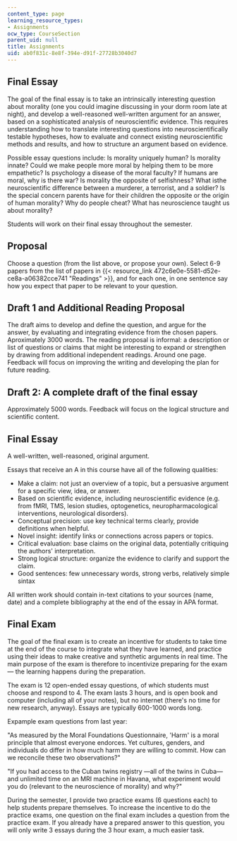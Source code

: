 ```yaml
---
content_type: page
learning_resource_types:
- Assignments
ocw_type: CourseSection
parent_uid: null
title: Assignments
uid: ab0f831c-8e8f-394e-d91f-27728b3040d7
---
```


Final Essay
-----------

The goal of the final essay is to take an intrinsically interesting question about morality (one you could imagine discussing in your dorm room late at night), and develop a well-reasoned well-written argument for an answer, based on a sophisticated analysis of neuroscientific evidence. This requires understanding how to translate interesting questions into neuroscientifically testable hypotheses, how to evaluate and connect existing neuroscientific methods and results, and how to structure an argument based on evidence.

Possible essay questions include: Is morality uniquely human? Is morality innate? Could we make people more moral by helping them to be more empathetic? Is psychology a disease of the moral faculty? If humans are moral, why is there war? Is morality the opposite of selfishness? What isthe neuroscientific difference between a murderer, a terrorist, and a soldier? Is the special concern parents have for their children the opposite or the origin of human morality? Why do people cheat? What has neuroscience taught us about morality?

Students will work on their final essay throughout the semester.

Proposal
--------

Choose a question (from the list above, or propose your own). Select 6-9 papers from the list of papers in {{< resource_link 472c6e0e-5581-d52e-ce8a-a06382cce741 "Readings" >}}, and for each one, in one sentence say how you expect that paper to be relevant to your question.

Draft 1 and Additional Reading Proposal
---------------------------------------

The draft aims to develop and define the question, and argue for the answer, by evaluating and integrating evidence from the chosen papers. Aproximately 3000 words. The reading proposal is informal: a description or list of questions or claims that might be interesting to expand or strengthen by drawing from additional independent readings. Around one page. Feedback will focus on improving the writing and developing the plan for future reading.

Draft 2: A complete draft of the final essay
--------------------------------------------

Approximately 5000 words. Feedback will focus on the logical structure and scientific content.

Final Essay
-----------

A well-written, well-reasoned, original argument.

Essays that receive an A in this course have all of the following qualities:

*   Make a claim: not just an overview of a topic, but a persuasive argument for a specific view, idea, or answer.
*   Based on scientific evidence, including neuroscientific evidence (e.g. from fMRI, TMS, lesion studies, optogenetics, neuropharmacological interventions, neurological disorders).
*   Conceptual precision: use key technical terms clearly, provide definitions when helpful.
*   Novel insight: identify links or connections across papers or topics.
*   Critical evaluation: base claims on the original data, potentially critiquing the authors' interpretation.
*   Strong logical structure: organize the evidence to clarify and support the claim.
*   Good sentences: few unnecessary words, strong verbs, relatively simple sintax

All written work should contain in-text citations to your sources (name, date) and a complete bibliography at the end of the essay in APA format.

Final Exam
----------

The goal of the final exam is to create an incentive for students to take time at the end of the course to integrate what they have learned, and practice using their ideas to make creative and synthetic arguments in real time. The main purpose of the exam is therefore to incentivize preparing for the exam — the learning happens during the preparation.

The exam is 12 open-ended essay questions, of which students must choose and respond to 4. The exam lasts 3 hours, and is open book and computer (including all of your notes), but no internet (there's no time for new research, anyway). Essays are typically 600-1000 words long.

Expample exam questions from last year:

"As measured by the Moral Foundations Questionnaire, 'Harm' is a moral principle that almost everyone endorces. Yet cultures, genders, and individuals do differ in how much harm they are willing to commit. How can we reconcile these two observations?"

"If you had access to the Cuban twins registry —all of the twins in Cuba— and unlimited time on an MRI machine in Havana, what experiment would you do (relevant to the neuroscience of morality) and why?"

During the semester, I provide two practice exams (6 questions each) to help students prepare themselves. To increase the incentive to do the practice exams, one question on the final exam includes a question from the practice exam. If you already have a prepared answer to this question, you will only write 3 essays during the 3 hour exam, a much easier task.